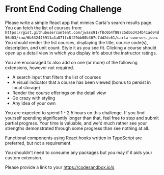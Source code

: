 # Front End Coding Challenge

Please write a simple React app that mimics Carta's search results page. You can fetch the list of courses from: `https://gist.githubusercontent.com/jwass91/f8c0b4f887c5db63434b41ad04d56d03/raw/6b532445911a4a871fc8f29bb00b367c7dd2dc61/carta-courses.json`. You should render the list courses, displaying the title, course code(s), description, and unit count. Style it as you see fit. Clicking a course should open up a detail view in which you display info about the instructor ratings.

You are encouraged to also add on one (or more) of the following extensions, however not required.
- A search input that filters the list of courses
- A visual indicator that a course has been viewed (bonus to persist in local storage)
- Render the course offerings on the detail view
- Go crazy with styling
- Any idea of your own 

You are expected to spend 1 - 2.5 hours on this challenge.
If you find yourself spending significantly longer than that, feel free to stop and submit partial progress. Your time is valuable, and we'd much rather see your strengths demonstrated through some progress than see nothing at all.

Functional components using React hooks written in TypeScript are preferred, but not a requirement. 

You shouldn't need to consume any packages but you may if it aids your custom extension.

Please provide a link to your https://codesandbox.io/s
